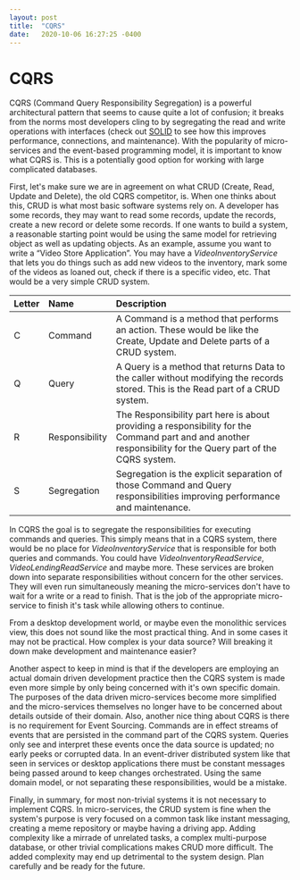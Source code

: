 ```yaml
---
layout: post
title:  "CQRS"
date:   2020-10-06 16:27:25 -0400
---
```

# CQRS

CQRS (Command Query Responsibility Segregation) is a powerful architectural pattern that seems to cause quite a lot of confusion; it breaks from the norms most developers cling to by segregating the read and write operations with interfaces (check out [SOLID](https://blog.matthewhanna.net/solid) to see how this improves performance, connections, and maintenance). With the popularity of micro-services and the event-based programming model, it is important to know what CQRS is. This is a potentially good option for working with large complicated databases.

First, let's make sure we are in agreement on what CRUD (Create, Read, Update and Delete), the old CQRS competitor, is. When one thinks about this, CRUD is what most basic software systems rely on. A developer has some records, they may want to read some records, update the records, create a new record or delete some records. If one wants to build a system, a reasonable starting point would be using the same model for retrieving object as well as updating objects. As an example, assume you want to write a “Video Store Application”. You may have a _VideoInventoryService_ that lets you do things such as add new videos to the inventory, mark some of the videos as loaned out, check if there is a specific video, etc. That would be a very simple CRUD system.

| Letter | Name    | Description |
|:-------|:--------|:------------|
| C      | Command | A Command is a method that performs an action. These would be like the Create, Update and Delete parts of a CRUD system. |
| Q      | Query   | A Query is a method that returns Data to the caller without modifying the records stored. This is the Read part of a CRUD system. |
| R      | Responsibility | The Responsibility part here is about providing a responsibility for the Command part and and another responsibility for the Query part of the CQRS system. |
| S      | Segregation | Segregation is the explicit separation of those Command and Query responsibilities improving performance and maintenance. |

In CQRS the goal is to segregate the responsibilities for executing commands and queries. This simply means that in a CQRS system, there would be no place for _VideoInventoryService_ that is responsible for both queries and commands. You could have _VideoInventoryReadService_, _VideoLendingReadService_ and maybe more. These services are broken down into separate responsibilities without concern for the other services. They will even run simultaneously meaning the micro-services don't have to wait for a write or a read to finish. That is the job of the appropriate micro-service to finish it's task while allowing others to continue.

From a desktop development world, or maybe even the monolithic services view, this does not sound like the most practical thing. And in some cases it may not be practical. How complex is your data source? Will breaking it down make development and maintenance easier?

Another aspect to keep in mind is that if the developers are employing an actual domain driven development practice then the CQRS system is made even more simple by only being concerned with it's own specific domain. The purposes of the data driven micro-services become more simplified and the micro-services themselves no 
longer have to be concerned about details outside of their domain. Also, another nice thing about CQRS is there is no requirement for Event Sourcing. Commands are in effect streams of events that are persisted in the command part of the CQRS system. Queries only see and interpret these events once the data source is updated; no early peeks or corrupted data. In an event-driver distributed system like that seen in services or desktop applications there must be constant messages being passed around to keep changes orchestrated. Using the same domain 
model, or not separating these responsibilities, would be a mistake.

Finally, in summary, for most non-trivial systems it is not necessary to implement CQRS. In micro-services, the CRUD system is fine when the system's purpose is very focused on a common task like instant messaging, creating a meme repository or maybe having a driving app. Adding complexity like a mirrade of unrelated tasks, a complex multi-purpose database, or other trivial complications makes CRUD more difficult. The added complexity may end up detrimental to the system design. Plan carefully and be ready for the future.